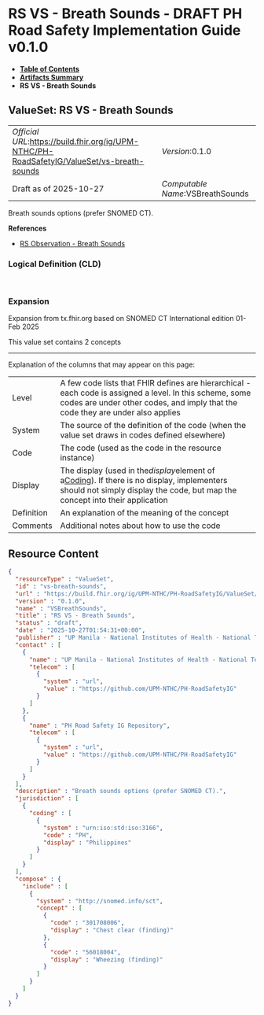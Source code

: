# RS VS - Breath Sounds - DRAFT PH Road Safety Implementation Guide v0.1.0

* [**Table of Contents**](toc.md)
* [**Artifacts Summary**](artifacts.md)
* **RS VS - Breath Sounds**

## ValueSet: RS VS - Breath Sounds 

| | |
| :--- | :--- |
| *Official URL*:https://build.fhir.org/ig/UPM-NTHC/PH-RoadSafetyIG/ValueSet/vs-breath-sounds | *Version*:0.1.0 |
| Draft as of 2025-10-27 | *Computable Name*:VSBreathSounds |

 
Breath sounds options (prefer SNOMED CT). 

 **References** 

* [RS Observation - Breath Sounds](StructureDefinition-rs-observation-breath-sounds.md)

### Logical Definition (CLD)

 

### Expansion

Expansion from tx.fhir.org based on SNOMED CT International edition 01-Feb 2025

This value set contains 2 concepts

-------

 Explanation of the columns that may appear on this page: 

| | |
| :--- | :--- |
| Level | A few code lists that FHIR defines are hierarchical - each code is assigned a level. In this scheme, some codes are under other codes, and imply that the code they are under also applies |
| System | The source of the definition of the code (when the value set draws in codes defined elsewhere) |
| Code | The code (used as the code in the resource instance) |
| Display | The display (used in the*display*element of a[Coding](http://hl7.org/fhir/R4/datatypes.html#Coding)). If there is no display, implementers should not simply display the code, but map the concept into their application |
| Definition | An explanation of the meaning of the concept |
| Comments | Additional notes about how to use the code |



## Resource Content

```json
{
  "resourceType" : "ValueSet",
  "id" : "vs-breath-sounds",
  "url" : "https://build.fhir.org/ig/UPM-NTHC/PH-RoadSafetyIG/ValueSet/vs-breath-sounds",
  "version" : "0.1.0",
  "name" : "VSBreathSounds",
  "title" : "RS VS - Breath Sounds",
  "status" : "draft",
  "date" : "2025-10-27T01:54:31+00:00",
  "publisher" : "UP Manila - National Institutes of Health - National Telehealth Center",
  "contact" : [
    {
      "name" : "UP Manila - National Institutes of Health - National Telehealth Center",
      "telecom" : [
        {
          "system" : "url",
          "value" : "https://github.com/UPM-NTHC/PH-RoadSafetyIG"
        }
      ]
    },
    {
      "name" : "PH Road Safety IG Repository",
      "telecom" : [
        {
          "system" : "url",
          "value" : "https://github.com/UPM-NTHC/PH-RoadSafetyIG"
        }
      ]
    }
  ],
  "description" : "Breath sounds options (prefer SNOMED CT).",
  "jurisdiction" : [
    {
      "coding" : [
        {
          "system" : "urn:iso:std:iso:3166",
          "code" : "PH",
          "display" : "Philippines"
        }
      ]
    }
  ],
  "compose" : {
    "include" : [
      {
        "system" : "http://snomed.info/sct",
        "concept" : [
          {
            "code" : "301708006",
            "display" : "Chest clear (finding)"
          },
          {
            "code" : "56018004",
            "display" : "Wheezing (finding)"
          }
        ]
      }
    ]
  }
}

```
